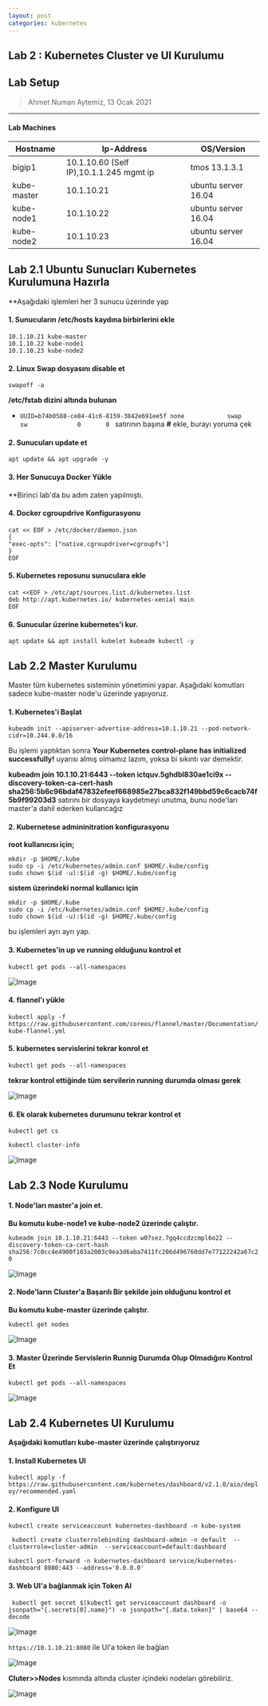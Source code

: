 ```yaml
---
layout: post
categories: kubernetes
---
```


## Lab 2 : Kubernetes Cluster ve UI Kurulumu

## Lab Setup 

> Ahmet Numan Aytemiz, 13 Ocak 2021

---

#### Lab Machines

| Hostname    | Ip-Address                              | OS/Version          | 
| ------      | ---                                     | -----               |  
| bigip1      | 10.1.10.60 (Self IP),10.1.1.245 mgmt ip | tmos 13.1.3.1       |
| kube-master | 10.1.10.21                              | ubuntu server 16.04 |
| kube-node1  | 10.1.10.22                              | ubuntu server 16.04 |
| kube-node2  | 10.1.10.23                              | ubuntu server 16.04 |

## Lab 2.1 Ubuntu Sunucları Kubernetes Kurulumuna Hazırla

**Aşağıdaki işlemleri her 3 sunucu üzerinde yap

#### 1. Sunucuların /etc/hosts kaydına birbirlerini ekle

```
10.1.10.21 kube-master
10.1.10.22 kube-node1
10.1.10.23 kube-node2
```

#### 2. Linux Swap dosyasını disable et

`swapoff -a` 

**/etc/fstab dizini altında bulunan**

 - `UUID=b74b0588-ce84-41c6-8159-3842e691ee5f none            swap    sw              0       0
`
satırının başına **#** ekle, burayı yoruma çek

#### 2. Sunucuları update et

`apt update && apt upgrade -y`

#### 3. Her Sunucuya Docker Yükle

**Birinci lab'da bu adım zaten yapılmıştı.

#### 4. Docker cgroupdrive Konfigurasyonu 

```
cat << EOF > /etc/docker/daemon.json
{
"exec-opts": ["native.cgroupdriver=cgroupfs"]
}
EOF
```

#### 5. Kubernetes reposunu sunuculara ekle

```
cat <<EOF > /etc/apt/sources.list.d/kubernetes.list
deb http://apt.kubernetes.io/ kubernetes-xenial main
EOF
```

#### 6. Sunucular üzerine kubernetes'i kur.

`apt update && apt install kubelet kubeadm kubectl -y`

## Lab 2.2 Master Kurulumu 

Master tüm kubernetes sisteminin yönetimini yapar. Aşağıdaki komutları sadece kube-master node'u üzerinde yapıyoruz.

#### 1. Kubernetes'i Başlat

`kubeadm init --apiserver-advertise-address=10.1.10.21 --pod-network-cidr=10.244.0.0/16`

Bu işlemi yaptıktan sonra **Your Kubernetes control-plane has initialized successfully!** uyarısı almış olmamız lazım, yoksa bi sıkıntı var demektir.

**kubeadm join 10.1.10.21:6443 --token ictquv.5ghdbl830ae1ci9x --discovery-token-ca-cert-hash sha256:5b6c96bdaf47832efeef668985e27bca832f149bbd59c6cacb74f5b9f99203d3** satırını bir dosyaya kaydetmeyi unutma, bunu node'ları master'a dahil ederken kullancağız

#### 2. Kubernetese admininitration konfigurasyonu

**root kullanıcısı için;**

```
mkdir -p $HOME/.kube
sudo cp -i /etc/kubernetes/admin.conf $HOME/.kube/config
sudo chown $(id -u):$(id -g) $HOME/.kube/config
```

**sistem üzerindeki normal kullanıcı için**

```
mkdir -p $HOME/.kube
sudo cp -i /etc/kubernetes/admin.conf $HOME/.kube/config
sudo chown $(id -u):$(id -g) $HOME/.kube/config

```

bu işlemleri ayrı ayrı yap.

#### 3. Kubernetes'in up ve running olduğunu kontrol et

`kubectl get pods --all-namespaces`

![Image](/img/kube-master.png)

#### 4. flannel'ı yükle

`kubectl apply -f https://raw.githubusercontent.com/coreos/flannel/master/Documentation/kube-flannel.yml`

#### 5. kubernetes servislerini tekrar konrol et

`kubectl get pods --all-namespaces`

**tekrar kontrol ettiğinde tüm servilerin running durumda olması gerek**

![Image](/img/running.png)

#### 6. Ek olarak kubernetes durumunu tekrar kontrol et

`kubectl get cs`


`kubectl cluster-info`

![Image](/img/clusterinfo.png)

## Lab 2.3 Node Kurulumu

#### 1. Node'ları master'a join et. 

**Bu komutu kube-node1 ve kube-node2 üzerinde çalıştır.**

``kubeadm join 10.1.10.21:6443 --token w07sez.7gq4ccdzcmpl6o22 --discovery-token-ca-cert-hash sha256:7c0cc4e4900f103a2003c9ea3d6aba7411fc206d496760dd7e77122242a67c20`` 

![Image](/img/join.png)

#### 2. Node'ların Cluster'a Başarılı Bir şekilde join olduğunu kontrol et

**Bu komutu kube-master üzerinde çalıştır.**

`kubectl get nodes`

![Image](/img/get_nodes.png)


#### 3. Master Üzerinde Servislerin Runnig Durumda Olup Olmadığını Kontrol Et

`kubectl get pods --all-namespaces`

![Image](/img/services.png)

## Lab 2.4 Kubernetes UI Kurulumu

**Aşağıdaki komutları kube-master üzerinde çalıştırıyoruz**

#### 1. Install Kubernetes UI

`kubectl apply -f https://raw.githubusercontent.com/kubernetes/dashboard/v2.1.0/aio/deploy/recommended.yaml`

#### 2. Konfigure UI

`kubectl create serviceaccount kubernetes-dashboard -n kube-system`

` kubectl create clusterrolebinding dashboard-admin -n default  --clusterrole=cluster-admin  --serviceaccount=default:dashboard`

`kubectl port-forward -n kubernetes-dashboard service/kubernetes-dashboard 8080:443 --address='0.0.0.0'`

#### 3. Web UI'a bağlanmak için Token Al 

` kubectl get secret $(kubectl get serviceaccount dashboard -o jsonpath="{.secrets[0].name}") -o jsonpath="{.data.token}" | base64 --decode`

![Image](/img/token.png)

`https://10.1.10.21:8080` ile UI'a token ile bağlan

![Image](/img/webui.png)

**Cluter>>Nodes** kısmında altında cluster içindeki nodeları görebiliriz.

![Image](/img/nodes.png)

